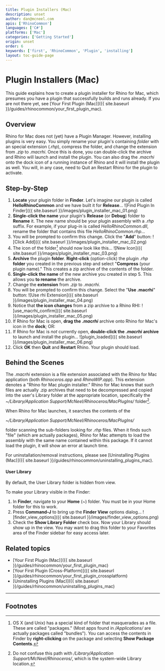 ```yaml
---
title: Plugin Installers (Mac)
description: unset
author: dan@mcneel.com
apis: ['RhinoCommon']
languages: ['C#']
platforms: ['Mac']
categories: ['Getting Started']
origin: unset
order: 6
keywords: ['first', 'RhinoCommon', 'Plugin', 'installing']
layout: toc-guide-page
---
```



# Plugin Installers (Mac)

This guide explains how to create a plugin installer for Rhino for Mac, which presumes you have a plugin that successfully builds and runs already.  If you are not there yet, see [Your First Plugin (Mac)]({{ site.baseurl }}/guides/rhinocommon/your_first_plugin_mac).

## Overview

Rhino for Mac does not (yet) have a Plugin Manager.  However, installing plugins is very easy.  You simply rename your plugin's containing *folder* with an special extension (*.rhp*), compress the folder, and change the extension from *.zip* to *.macrhi*.  Once this is done, you can double-click the archive and Rhino will launch and install the plugin.  You can also drag the *.macrhi* onto the dock icon of a running instance of Rhino and it will install the plugin as well.  You will, in any case, need to Quit an Restart Rhino for the plugin to activate.

## Step-by-Step

1. **Locate** your plugin folder in **Finder**.  Let's imagine our plugin is called **HelloRhinoCommon** and we have built it for **Release**...
![Find Plugin In Finder]({{ site.baseurl }}/images/plugin_installer_mac_01.png)
1. **Single-click the name** your plugin's **Release** (or **Debug**) folder to **Rename** it.  The new name should be your plugin assembly with a *.rhp* suffix.  For example, if your plug-in is called *HelloRhinoCommon.dll*, rename the folder that contains this file *HelloRhinoCommon.rhp*...
1. You will be prompted to confirm this change.  Click the "**Add**" button:
![Click Add]({{ site.baseurl }}/images/plugin_installer_mac_02.png)
1. The icon of the folder[^1] should now look like this...
![New Icon]({{ site.baseurl }}/images/plugin_installer_mac_03.png)
1. **Archive** the plugin **folder**.  **Right-click** (option-click) the plugin *.rhp* **folder** you created in the previous step and select "**Compress** (your plugin name)."  This creates a zip archive of the contents of the folder.
1. **Single-click the name** of the new archive you created in step 5.  This allows you **to rename** the archive.
1. Change the **extension** from *.zip* to *.macrhi*.  
1. You will be prompted to confirm this change.  Select the "**Use .macrhi**" button:
![Use rhi Extension]({{ site.baseurl }}/images/plugin_installer_mac_04.png)
1. Notice that **the icon changes** from a zip archive to a Rhino RHI:
![use_macrhi_confirm]({{ site.baseurl }}/images/plugin_installer_mac_05.png)
1. If Rhino for Mac is open, **drag the** ***.macrhi*** archive onto Rhino for Mac's icon in the **dock**; OR:
1. If Rhino for Mac is *not* currently open, **double-click the** ***.macrhi*** **archive** to launch and install the plugin...
   ![plugin_loaded]({{ site.baseurl }}/images/plugin_installer_mac_06.png)
1. Click **OK** then **Quit** and **Restart** Rhino.  Your plugin should load.

## Behind the Scenes

The *.macrhi* extension is a file extension associated with the Rhino for Mac application (both *Rhinoceros.app* and *RhinoWIP.app*).  This extension denotes a "Rhino for Mac plugin installer."  Rhino for Mac knows that such files are actually .zip archives that need to be decompressed and copied into the user's Library folder at the appropriate location, specifically the *~/Library/Application Support/McNeel/Rhinoceros/MacPlugIns/* folder[^2].

When Rhino for Mac launches, it searches the contents of the

*~/Library/Application Support/McNeel/Rhinoceros/MacPlugIns/*

folder scanning the sub-folders looking for *.rhp* files.  When it finds such "file" (which are actually packages), Rhino for Mac attempts to load the assembly with the same name contained within this package.  If it cannot load the plugin, it will show an error at launch time.

For uninstallation/removal instructions, please see [Uninstalling Plugins (Mac)]({{ site.baseurl }}/guides/rhinocommon/uninstalling_plugins_mac).

#### User Library

By default, the User Library folder is hidden from view.  

To make your Library visible in the Finder:

1. In **Finder**, navigate to your **Home** (*~*) folder.  You must be in your Home folder for this to work.
1. Press **Command-J** to bring up the **Finder View** options dialog...
![finder_view_options]({{ site.baseurl }}/images/finder_view_options.png)
1. Check the **Show Library Folder** check box.  Now your Library should show up in the view.  You may want to drag this folder to your Favorites area of the Finder sidebar for easy access later.

## Related topics

- [Your First Plugin (Mac)]({{ site.baseurl }}/guides/rhinocommon/your_first_plugin_mac)
- [Your First Plugin (Cross-Platform)]({{ site.baseurl }}/guides/rhinocommon/your_first_plugin_crossplatform)
- [Uninstalling Plugins (Mac)]({{ site.baseurl }}/guides/rhinocommon/uninstalling_plugins_mac)

---

## Footnotes

[^1]: OS X (and Unix) has a special kind of folder that masquerades as a file.  These are called "packages."  (Most apps found in */Applications/* are actually packages called "bundles").  You can access the contents in Finder by **right-clicking** on the package and selecting **Show Package Contents**.

[^2]: Do not confuse this path with */Library/Application Support/McNeel/Rhinoceros/*, which is the system-wide Library location.
